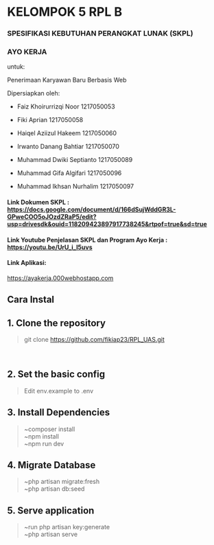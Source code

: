 # KELOMPOK 5 RPL B

### SPESIFIKASI KEBUTUHAN PERANGKAT LUNAK (SKPL)

### AYO KERJA

untuk:

Penerimaan Karyawan Baru Berbasis Web

Dipersiapkan oleh:

-   Faiz Khoirurrizqi Noor 1217050053

-   Fiki Aprian 1217050058

-   Haiqel Aziizul Hakeem 1217050060

-   Irwanto Danang Bahtiar 1217050070

-   Muhammad Dwiki Septianto 1217050089

-   Muhammad Gifa Algifari 1217050096

-   Muhammad Ikhsan Nurhalim 1217050097

#### Link Dokumen SKPL : https://docs.google.com/document/d/166dSujWddGR3L-GPweCOO5oJOzdZRaP5/edit?usp=drivesdk&ouid=118209423897917738245&rtpof=true&sd=true

#### Link Youtube Penjelasan SKPL dan Program Ayo Kerja : https://youtu.be/UrU_i_I5uvs

#### Link Aplikasi:

https://ayakerja.000webhostapp.com

## Cara Instal

## 1. Clone the repository

> git clone https://github.com/fikiap23/RPL_UAS.git

<br />

## 2. Set the basic config

> Edit env.example to .env

## 3. Install Dependencies

> ~composer install <br />
> ~npm install <br />
> ~npm run dev <br/>

## 4. Migrate Database

> ~php artisan migrate:fresh <br />
> ~php artisan db:seed

## 5. Serve application

> ~run php artisan key:generate <br />
> ~php artisan serve <br />

